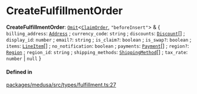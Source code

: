 # CreateFulfillmentOrder

 **CreateFulfillmentOrder**: [`Omit`](Omit.md)<[`ClaimOrder`](../classes/ClaimOrder.md), ``"beforeInsert"``\> & { `billing_address`: [`Address`](../classes/Address.md) ; `currency_code`: `string` ; `discounts`: [`Discount`](../classes/Discount.md)[] ; `display_id`: `number` ; `email?`: `string` ; `is_claim?`: `boolean` ; `is_swap?`: `boolean` ; `items`: [`LineItem`](../classes/LineItem.md)[] ; `no_notification`: `boolean` ; `payments`: [`Payment`](../classes/Payment.md)[] ; `region?`: [`Region`](../classes/Region.md) ; `region_id`: `string` ; `shipping_methods`: [`ShippingMethod`](../classes/ShippingMethod.md)[] ; `tax_rate`: `number` \| ``null``  }

#### Defined in

[packages/medusa/src/types/fulfillment.ts:27](https://github.com/medusajs/medusa/blob/3d9f5ae63/packages/medusa/src/types/fulfillment.ts#L27)

